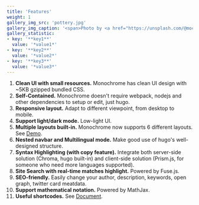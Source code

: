 ```yaml
---
title: 'Features'
weight: 1
gallery_img_src: 'pottery.jpg'
gallery_img_caption: '<span>Photo by <a href="https://unsplash.com/@mochiel?utm_source=unsplash&amp;utm_medium=referral&amp;utm_content=creditCopyText">Mercy</a> on <a href="https://unsplash.com/s/photos/vase?utm_source=unsplash&amp;utm_medium=referral&amp;utm_content=creditCopyText">Unsplash</a></span>'
gallery_statistic:
- key: '**key1**'
  value: '*value1*'
- key: '**key2**'
  value: '*value2*'
- key: '**key3**'
  value: '*value3*'
---
```


1. **Clean UI with small resources.** Monochrome has clean UI design with ~5KB gzipped bundled CSS.
2. **Self-Contained.** Monochrome doesn't require webpack, nodejs and other dependencies to setup or edit, just hugo.
3. **Responsive layout.** Adapt to different viewpoint, from desktop to mobile.
4. **Support light/dark mode.** Low-light UI.
5. **Multiple layouts built-in.** Monochrome now supports 6 different layouts. See [Demo](https://kaiiiz.github.io/hugo-theme-monochrome/layouts/).
6. **Nested navbar and Multilingual mode.** Make good use of hugo's well-designed structure.
7. **Syntax Highlighting (with copy feature).** Integrate both server-side solution (Chroma, hugo built-in) and client-side solution (Prism.js, for someone who need more languages supported).
8. **Site Search with real-time matches highlight.** Powered by Fuse.js. 
9. **SEO-friendly.** Easily change your author, description, keywords, open graph, twitter card meatdata.
10. **Support mathematical notation.** Powered by MathJax.
11. **Useful shortcodes.** See [Document](https://kaiiiz.github.io/hugo-theme-monochrome/shortcodes/).
